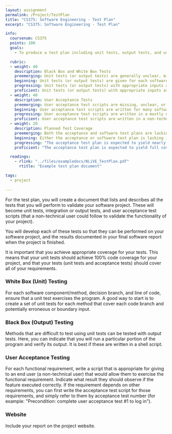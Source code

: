```yaml
---
layout: assignment
permalink: /Project/TestPlan
title: "CS375: Software Engineering - Test Plan"
excerpt: "CS375: Software Engineering - Test Plan"

info:
  coursenum: CS375
  points: 100
  goals:
    - To produce a test plan including unit tests, output tests, and user acceptance tests

  rubric:
  - weight: 40
    description: Black Box and White Box Tests
    preemerging: Unit tests (or output tests) are generally unclear, missing, or inappropriate for the project being tested
    beginning: Unit tests (or output tests) are given for each software method or component, but some boundary or erroneous inputs are missing that would result in a more robust test plan
    progressing: Unit tests (or output tests) with appropriate inputs are given for nearly all software methods or components
    proficient: Unit tests (or output tests) with appropriate inputs are given for each software method or component
  - weight: 40
    description: User Acceptance Tests
    preemerging: User acceptance test scripts are missing, unclear, or missing dependencies with respect to software requirements
    beginning: User acceptance test scripts are written for many software requirements and are cross-referenced with acceptance tests for many dependent requirements    
    progressing: User acceptance test scripts are written in a mostly non-technical voice for nearly all software requirements and are cross-referenced with acceptance tests for dependent requirements    
    proficient: User acceptance test scripts are written in a non-technical voice for all software requirements and are cross-referenced with acceptance tests for dependent requirements    
  - weight: 20
    description: Planned Test Coverage
    preemerging: Both the acceptance and software test plans are lacking in coverage
    beginning: Either the acceptance or software test plan is lacking in coverage
    progressing: "The acceptance test plan is expected to yield nearly full coverage of software requirements and the unit or output tests proposed are expected to exercise nearly 100% code coverage"    
    proficient: "The acceptance test plan is expected to yield full coverage of software requirements and the unit or output tests proposed are expected to exercise 100% code coverage"    

  readings:
    - rlink: "../files/exampledocs/NLiVE_TestPlan.pdf"
      rtitle: "Example test plan document"

tags:
  - project
  
---
```


For the test plan, you will create a document that lists and describes all the tests that you will perform to validate your software project.  These will become unit tests, integration or output tests, and user acceptance test scripts (that a non-technical user could follow to validate the functionality of your project).

You will develop each of these tests so that they can be performed on your software project, and the results documented in your final software report when the project is finished.

It is important that you achieve appropriate coverage for your tests.  This means that your unit tests should achieve 100% code coverage for your project, and that your tests (unit tests and acceptance tests) should cover all of your requirements.

### White Box (Unit) Testing
For each software component/method, decision branch, and line of code, ensure that a unit test exercises the program.  A good way to start is to create a set of unit tests for each method that cover each code branch and potentially erroneous or boundary input.

### Black Box (Output) Testing
Methods that are difficult to test using unit tests can be tested with output tests.  Here, you can indicate that you will run a particular portion of the program and verify its output.  It is best if these are written in a shell script.

### User Acceptance Testing
For each functional requirement, write a script that is appropriate for giving to an end user (a non-technical user) that would allow them to exercise the functional requirement.  Indicate what result they should observe if the feature executed correctly.  If the requirement depends on other requirements, you can first write the acceptance test script for those requirements, and simply refer to them by acceptance test number (for example: "Precondition: complete user acceptance test #1 to log in").

### Website

Include your report on the project website.
